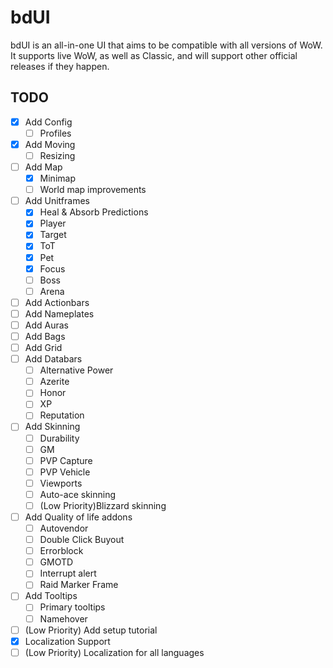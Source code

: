 # bdUI
bdUI is an all-in-one UI that aims to be compatible with all versions of WoW. It supports live WoW, as well as Classic, and will support other official releases if they happen.


## TODO
- [x] Add Config
	- [ ] Profiles
- [x] Add Moving
	- [ ] Resizing
- [ ] Add Map
	- [x] Minimap
	- [ ] World map improvements
- [ ] Add Unitframes
	- [x] Heal & Absorb Predictions
	- [x] Player
	- [x] Target
	- [x] ToT
	- [x] Pet
	- [x] Focus
	- [ ] Boss
	- [ ] Arena
- [ ] Add Actionbars
- [ ] Add Nameplates
- [ ] Add Auras
- [ ] Add Bags
- [ ] Add Grid
- [ ] Add Databars
	- [ ] Alternative Power
	- [ ] Azerite
	- [ ] Honor
	- [ ] XP
	- [ ] Reputation
- [ ] Add Skinning
	- [ ] Durability
	- [ ] GM
	- [ ] PVP Capture
	- [ ] PVP Vehicle
	- [ ] Viewports
	- [ ] Auto-ace skinning
	- [ ] \(Low Priority)Blizzard skinning
- [ ] Add Quality of life addons
	- [ ] Autovendor
	- [ ] Double Click Buyout
	- [ ] Errorblock
	- [ ] GMOTD
	- [ ] Interrupt alert
	- [ ] Raid Marker Frame
- [ ] Add Tooltips
	- [ ] Primary tooltips
	- [ ] Namehover
- [ ] \(Low Priority) Add setup tutorial
- [x] Localization Support
- [ ] \(Low Priority) Localization for all languages